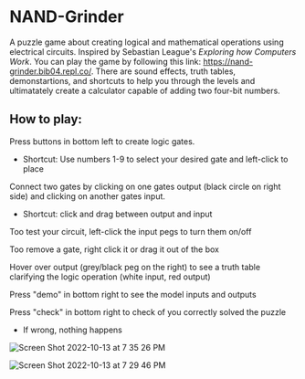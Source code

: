 # NAND-Grinder

A puzzle game about creating logical and mathematical operations using electrical circuits. Inspired by Sebastian League's _Exploring how Computers Work_. You can play the game by following this link: https://nand-grinder.bib04.repl.co/. There are sound effects, truth tables, demonstartions, and shortcuts to help you through the levels and ultimatately create a calculator capable of adding two four-bit numbers.

## How to play:
Press buttons in bottom left to create logic gates.
* Shortcut: Use numbers 1-9 to select your desired gate and left-click to place

Connect two gates by clicking on one gates output (black circle on right side) and clicking on another gates input.
* Shortcut: click and drag between output and input

Too test your circuit, left-click the input pegs to turn them on/off

Too remove a gate, right click it or drag it out of the box

Hover over output (grey/black peg on the right) to see a truth table clarifying the logic operation (white input, red output)

Press "demo" in bottom right to see the model inputs and outputs

Press "check" in bottom right to check of you correctly solved the puzzle
* If wrong, nothing happens

![Screen Shot 2022-10-13 at 7 35 26 PM](https://user-images.githubusercontent.com/67165825/195749161-80a44e72-a141-41ea-b20d-5662cd2cf783.png)

![Screen Shot 2022-10-13 at 7 29 46 PM](https://user-images.githubusercontent.com/67165825/195748426-f7d15716-7fea-4ff0-9a87-926c55cb2c5a.png)

